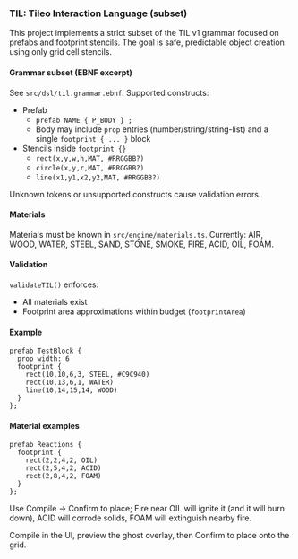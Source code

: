 ### TIL: Tileo Interaction Language (subset)

This project implements a strict subset of the TIL v1 grammar focused on prefabs and footprint stencils. The goal is safe, predictable object creation using only grid cell stencils.

#### Grammar subset (EBNF excerpt)

See `src/dsl/til.grammar.ebnf`. Supported constructs:

- Prefab
  - `prefab NAME { P_BODY } ;`
  - Body may include `prop` entries (number/string/string-list) and a single `footprint { ... }` block
- Stencils inside `footprint {}`
  - `rect(x,y,w,h,MAT, #RRGGBB?)`
  - `circle(x,y,r,MAT, #RRGGBB?)`
  - `line(x1,y1,x2,y2,MAT, #RRGGBB?)`

Unknown tokens or unsupported constructs cause validation errors.

#### Materials

Materials must be known in `src/engine/materials.ts`. Currently: AIR, WOOD, WATER, STEEL, SAND, STONE, SMOKE, FIRE, ACID, OIL, FOAM.

#### Validation

`validateTIL()` enforces:

- All materials exist
- Footprint area approximations within budget (`footprintArea`)

#### Example

```
prefab TestBlock {
  prop width: 6
  footprint {
    rect(10,10,6,3, STEEL, #C9C940)
    rect(10,13,6,1, WATER)
    line(10,14,15,14, WOOD)
  }
};
```
#### Material examples

```
prefab Reactions {
  footprint {
    rect(2,2,4,2, OIL)
    rect(2,5,4,2, ACID)
    rect(2,8,4,2, FOAM)
  }
};
```

Use Compile → Confirm to place; Fire near OIL will ignite it (and it will burn down), ACID will corrode solids, FOAM will extinguish nearby fire.

Compile in the UI, preview the ghost overlay, then Confirm to place onto the grid.
